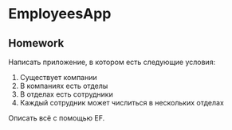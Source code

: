 # EmployeesApp
Homework
-
Написать приложение, в котором есть следующие условия:
1. Существует компании
2. В компаниях есть отделы
3. В отделах есть сотрудники
4. Каждый сотрудник может числиться в нескольких отделах

Описать всё с помощью EF.

